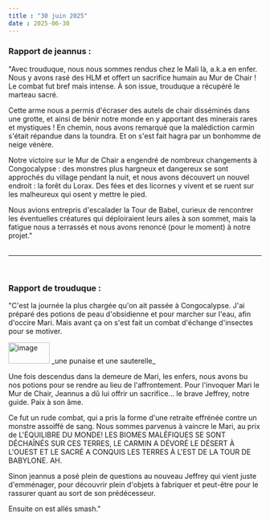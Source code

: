 ```yaml
---
title : "30 juin 2025"
date : 2025-06-30
---
```

### Rapport de jeannus :  
"Avec trouduque, nous nous sommes rendus chez le Mali là, a.k.a en enfer. Nous y avons rasé des HLM et offert un sacrifice humain au Mur de Chair ! Le combat fut bref mais intense. À son issue, trouduque a récupéré le marteau sacré.

Cette arme nous a permis d'écraser des autels de chair disséminés dans une grotte, et ainsi de bénir notre monde en y apportant des minerais rares et mystiques ! En chemin, nous avons remarqué que la malédiction carmin s'était répandue dans la toundra. Et on s'est fait hagra par un bonhomme de neige vénère.

Notre victoire sur le Mur de Chair a engendré de nombreux changements à Congocalypse : des monstres plus hargneux et dangereux se sont approchés du village pendant la nuit, et nous avons découvert un nouvel endroit : la forêt du Lorax. Des fées et des licornes y vivent et se ruent sur les malheureux qui osent y mettre le pied.

Nous avions entrepris d'escalader la Tour de Babel, curieux de rencontrer les éventuelles créatures qui déploiraient leurs ailes à son sommet, mais la fatigue nous a terrassés et nous avons renoncé (pour le moment) à notre projet."  
<br>  

***
<br>

### Rapport de trouduque :  
"C'est la journée la plus chargée qu'on ait passée à Congocalypse. J'ai préparé des potions de peau d'obsidienne et pour marcher sur l'eau, afin d'occire Mari. Mais avant ça on s'est fait un combat d'échange d'insectes pour se motiver.  

<img width="82" height="42" alt="image" src="https://github.com/user-attachments/assets/0bcd5061-ecdc-49a7-b572-727436c3ab26" />
_une punaise et une sauterelle_  

Une fois descendus dans la demeure de Mari, les enfers, nous avons bu nos potions pour se rendre au lieu de l'affrontement. Pour l'invoquer Mari le Mur de Chair, Jeannus a dû lui offrir un sacrifice... le brave Jeffrey, notre guide. Paix à son âme.

Ce fut un rude combat, qui a pris la forme d'une retraite effrénée contre un monstre assoiffé de sang. Nous sommes parvenus à vaincre le Mari, au prix de L'ÉQUILIBRE DU MONDE! LES BIOMES MALÉFIQUES SE SONT DÉCHAÎNÉS SUR CES TERRES, LE CARMIN A DÉVORÉ LE DÉSERT À L'OUEST ET LE SACRÉ A CONQUIS LES TERRES À L'EST DE LA TOUR DE BABYLONE. AH.

Sinon jeannus a posé plein de questions au nouveau Jeffrey qui vient juste d'emménager, pour découvrir plein d'objets à fabriquer et peut-être pour le rassurer quant au sort de son prédécesseur.

Ensuite on est allés smash."
